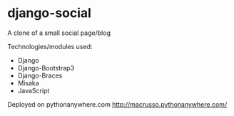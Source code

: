 # django-social
A clone of a small social page/blog

Technologies/modules used:
- Django
- Django-Bootstrap3
- Django-Braces
- Misaka
- JavaScript

Deployed on pythonanywhere.com
http://macrusso.pythonanywhere.com/
